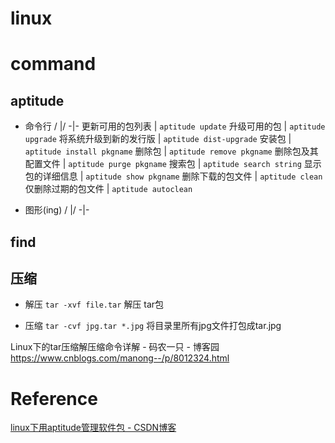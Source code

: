 # linux

# command
## aptitude

- 命令行
/ |/
-|-
更新可用的包列表 | `aptitude update`
升级可用的包 | `aptitude upgrade`
将系统升级到新的发行版 | `aptitude dist-upgrade`
安装包 | `aptitude install pkgname`
删除包 | `aptitude remove pkgname`
删除包及其配置文件 | `aptitude purge pkgname`
搜索包 | `aptitude search string`
显示包的详细信息 | `aptitude show pkgname`
删除下载的包文件 | `aptitude clean`
仅删除过期的包文件 | `aptitude autoclean`

- 图形(ing)
/ |/
-|-

## find

## 压缩

- 解压
`tar -xvf file.tar`
解压 tar包

- 压缩
`tar -cvf jpg.tar *.jpg`
将目录里所有jpg文件打包成tar.jpg

Linux下的tar压缩解压缩命令详解 - 码农一只 - 博客园
https://www.cnblogs.com/manong--/p/8012324.html

# Reference
[linux下用aptitude管理软件包 - CSDN博客](https://blog.csdn.net/hongkangwl/article/details/16113505)

